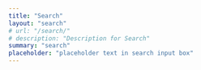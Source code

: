 ```yaml
---
title: "Search" 
layout: "search" 
# url: "/search/"
# description: "Description for Search"
summary: "search"
placeholder: "placeholder text in search input box"
---
```


